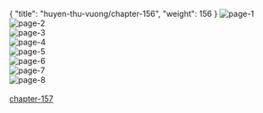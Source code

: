 { "title": "huyen-thu-vuong/chapter-156", "weight": 156 }
<img src="huyen-thu-vuong_0156_01-c572f269ec3dcb7e2992a2a860b4632e.webp" alt="page-1" origin="http://1.bp.blogspot.com/-daq15FnJTgw/WLjyNnL7tvI/AAAAAAAAYvA/n0tYA9MwevYFIs1YjOAi3NZNF7OLyZzeACLcB/s1600/2.jpg?imgmax=0"><br/>
<img src="huyen-thu-vuong_0156_02-7a18ca790ff9882c55882a605fd0541f.webp" alt="page-2" origin="http://1.bp.blogspot.com/-Y7eV-jTZlHo/WLjyODgx5DI/AAAAAAAAYvE/VOiIn3MzFDkOw4dP4B5NN1MCuV7GkV2mgCLcB/s1600/3.jpg?imgmax=0"><br/>
<img src="huyen-thu-vuong_0156_03-1f683cf5f782a0ba45ae9a927e58d62a.webp" alt="page-3" origin="http://1.bp.blogspot.com/-imtLjSjChuc/WLjyOradY_I/AAAAAAAAYvI/D-g01IJxOMQw3N2prJ9MhpuA6yqEKhQWwCLcB/s1600/4.jpg?imgmax=0"><br/>
<img src="huyen-thu-vuong_0156_04-6b6492b07bb250ae30d2bc530deb8635.webp" alt="page-4" origin="http://1.bp.blogspot.com/-b7pLTYOdfm8/WLjyO5M5DZI/AAAAAAAAYvM/nl6Mprd38moaKSn-Tl_v925SWrRZUcLVACLcB/s1600/5.jpg?imgmax=0"><br/>
<img src="huyen-thu-vuong_0156_05-90ddb3058d34b14b114e22b2aa8eabb6.webp" alt="page-5" origin="http://1.bp.blogspot.com/-vD2a--Pu2jk/WLjyO9l_BxI/AAAAAAAAYvQ/vx54mZTNWPoZWmrQg4caJo2DhdasiEkLACLcB/s1600/6.jpg?imgmax=0"><br/>
<img src="huyen-thu-vuong_0156_06-ad751714e4dafa5fc5e1889bbb05752b.webp" alt="page-6" origin="http://1.bp.blogspot.com/-xwnq7MJwALo/WLjyPcar5QI/AAAAAAAAYvU/VSEsYdNKDCIWrWCGC44pl2d8dfTJnE3lACLcB/s1600/7.jpg?imgmax=0"><br/>
<img src="huyen-thu-vuong_0156_07-0dc2148086abd86c2ba8757ae9b88c1e.webp" alt="page-7" origin="http://1.bp.blogspot.com/-zLoAOtXXROg/WLjyPvmdMgI/AAAAAAAAYvY/zrYZ1F56Fz4si-RmlUS116Xqf-AmHr_MQCLcB/s1600/8.jpg?imgmax=0"><br/>
<img src="huyen-thu-vuong_0156_08-e9651c52514906e13e5ef768d354183e.webp" alt="page-8" origin="http://1.bp.blogspot.com/-n9OiOaeGuQA/WLjyPvLX9YI/AAAAAAAAYvc/CCmSKaTbaewQtrCbOKR-zcdItlnj5xHTwCLcB/s1600/9.jpg?imgmax=0"><br/>
<br/><a class="nextchap" href="/huyen-thu-vuong/chapter-157">chapter-157</a>
